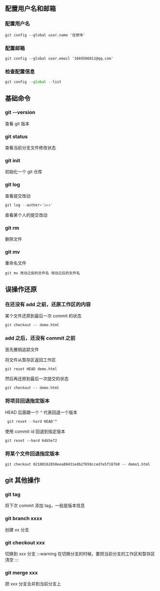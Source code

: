 ## 配置用户名和邮箱

### 配置用户名

```
git config --global user.name '任崇伟'
```

### 配置邮箱

```
git config --global user.email '1669506811@qq.com'
```

### 检查配置信息

```js
git config --global --list
```

## 基础命令

### git --version

查看 git 版本

### git status

查看当前分支文件修改状态

### git init

初始化一个 git 仓库

### git log

查看提交改动

```js
git log --auther='xxx'
```

查看某个人的提交改动

### git rm

删除文件

### git mv

重命名文件

```
git mv 改动之前的文件名 改动之后的文件名
```

## 误操作还原

### 在还没有 add 之前，还原工作区的内容

某个文件还原到最后一次 commit 的状态

```
git checkout -- demo.html
```

### add 之后，还没有 commit 之前

首先撤销追踪文件

将文件从暂存区返回工作区

```
git reset HEAD demo.html
```

然后再还原到最后一次提交的状态

```
git checkout -- demo.html
```

### 将项目回退指定版本

HEAD 后面跟一个 ^ 代表回退一个版本

```r
 git reset --hard HEAD^^
```

使用 commit id 回退到指定版本

```git
git reset --hard 64b5e72
```

### 将某个文件回退指定版本

```git
git checkout 02180162850eea88431edb2f650cced7e5f187b0 -- demo1.html
```

## git 其他操作

### git tag

将下次 commit 添加 tag，一般是版本信息

### git branch xxxx

创建 xx 分支

### git checkout xxx

切换到 xxx 分支
:::warning
在切换分支的时候，要把当前分支的工作区和暂存区清空
:::

### git merge xxx

把 xxx 分支合并到当前分支上
